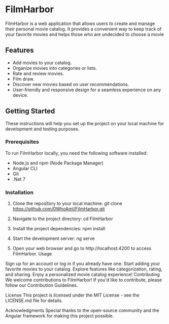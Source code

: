 # FilmHarbor

FilmHarbor is a web application that allows users to create and manage their personal movie catalog. It provides a convenient way to keep track of your favorite movies and helps those who are undecided to choose a movie

## Features

- Add movies to your catalog.
- Organize movies into categories or lists.
- Rate and review movies.
- Film draw.
- Discover new movies based on user recommendations.
- User-friendly and responsive design for a seamless experience on any device.

## Getting Started

These instructions will help you set up the project on your local machine for development and testing purposes.

### Prerequisites

To run FilmHarbor locally, you need the following software installed:

- Node.js and npm (Node Package Manager)
- Angular CLI
- Git
- .Net 7

### Installation

1. Clone the repository to your local machine:
git clone https://github.com/0WhoAmI/FilmHarbor.git

2. Navigate to the project directory:
cd FilmHarbor

3. Install the project dependencies:
npm install

4. Start the development server:
ng serve

5. Open your web browser and go to http://localhost:4200 to access FilmHarbor.
Usage

Sign up for an account or log in if you already have one.
Start adding your favorite movies to your catalog.
Explore features like categorization, rating, and sharing.
Enjoy a personalized movie catalog experience!
Contributing
We welcome contributions to FilmHarbor! If you'd like to contribute, please follow our Contribution Guidelines.

License
This project is licensed under the MIT License - see the LICENSE.md file for details.

Acknowledgments
Special thanks to the open-source community and the Angular framework for making this project possible.
